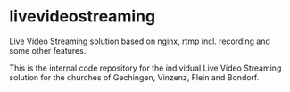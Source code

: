 # livevideostreaming
Live Video Streaming solution based on nginx, rtmp incl. recording and some other features.

This is the internal code repository for the individual Live Video Streaming solution for the churches of Gechingen, Vinzenz, Flein and Bondorf. 
